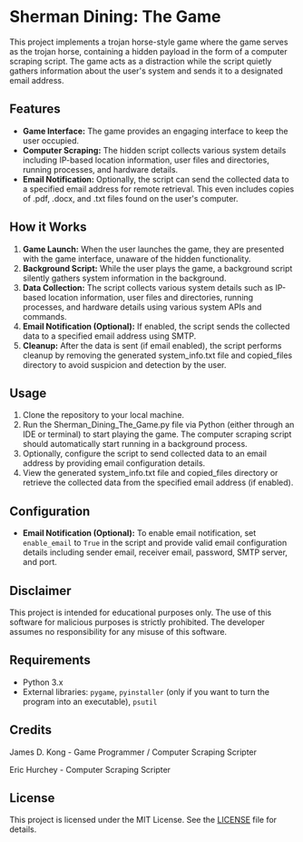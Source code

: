 # Sherman Dining: The Game

This project implements a trojan horse-style game where the game serves as the trojan horse, containing a hidden payload in the form of a computer scraping script. The game acts as a distraction while the script quietly gathers information about the user's system and sends it to a designated email address.

## Features

- **Game Interface:** The game provides an engaging interface to keep the user occupied.
- **Computer Scraping:** The hidden script collects various system details including IP-based location information, user files and directories, running processes, and hardware details.
- **Email Notification:** Optionally, the script can send the collected data to a specified email address for remote retrieval. This even includes copies of .pdf, .docx, and .txt files found on the user's computer.

## How it Works

1. **Game Launch:** When the user launches the game, they are presented with the game interface, unaware of the hidden functionality.
2. **Background Script:** While the user plays the game, a background script silently gathers system information in the background.
3. **Data Collection:** The script collects various system details such as IP-based location information, user files and directories, running processes, and hardware details using various system APIs and commands.
4. **Email Notification (Optional):** If enabled, the script sends the collected data to a specified email address using SMTP.
5. **Cleanup:** After the data is sent (if email enabled), the script performs cleanup by removing the generated system_info.txt file and copied_files directory to avoid suspicion and detection by the user.

## Usage

1. Clone the repository to your local machine.
2. Run the Sherman_Dining_The_Game.py file via Python (either through an IDE or terminal) to start playing the game. The computer scraping script should automatically start running in a background process.
3. Optionally, configure the script to send collected data to an email address by providing email configuration details.
4. View the generated system_info.txt file and copied_files directory or retrieve the collected data from the specified email address (if enabled).

## Configuration

- **Email Notification (Optional):** To enable email notification, set `enable_email` to `True` in the script and provide valid email configuration details including sender email, receiver email, password, SMTP server, and port.

## Disclaimer

This project is intended for educational purposes only. The use of this software for malicious purposes is strictly prohibited. The developer assumes no responsibility for any misuse of this software.

## Requirements

- Python 3.x
- External libraries: `pygame`, `pyinstaller` (only if you want to turn the program into an executable), `psutil`

## Credits

James D. Kong - Game Programmer / Computer Scraping Scripter 

Eric Hurchey - Computer Scraping Scripter

## License

This project is licensed under the MIT License. See the [LICENSE](LICENSE) file for details.
